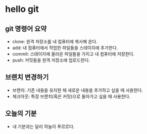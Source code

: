 # hello git

## git 명령어 요약

- clone: 원격 저장소를 내 컴퓨터에 복사해 온다.
- add: 내 컴퓨터에서 작업한 파일들을 스테이지에 추가한다.
- commit: 스테이지에 올라온 파일들을 가지고 내 컴퓨터에 저장한다.
- push: 커밋들을 원격 저장소에 업로드한다.

## 브랜치 변경하기
- 브랜치: 기존 내용을 유지한 채 새로운 내용을 추가하고 싶을 때 사용한다.
- 체크아웃: 특정 브랜치(혹은 커밋)으로 돌아가고 싶을 때 사용한다.

## 오늘의 기분
- 내 기분과는 달리 하늘이 푸르르다.
